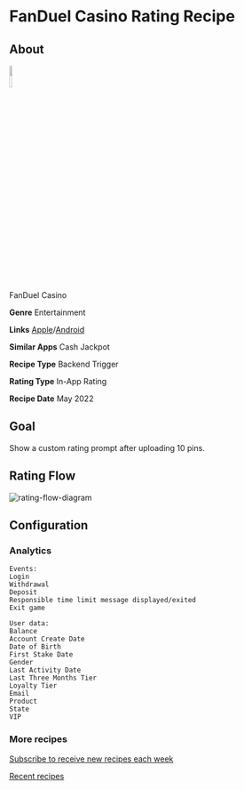# FanDuel Casino Rating Recipe

## About

<img src='https://play-lh.googleusercontent.com/s0MIModjSejeRRm3ls3BTQb7OgEKiUM05KSDYWvCME2GZqNpsIYxPKNH_i6LLDZDoAo=s360-rw' width='10%'>

FanDuel Casino

**Genre** Entertainment

**Links** [Apple](https://apps.apple.com/us/app/fanduel-casino-real-money/id1506229470)/[Android](https://play.google.com/store/apps/details?id=com.fanduel.casino)

**Similar Apps** Cash Jackpot

**Recipe Type** Backend Trigger

**Rating Type** In-App Rating

**Recipe Date** May 2022

## Goal
Show a custom rating prompt after uploading 10 pins.

## Rating Flow
![rating-flow-diagram](https://www.plantuml.com/plantuml/proxy?]fmt=svg&src=https://raw.githubusercontent.com/ratingrecipes/ratingrecipes/master/apps/fanduelcasino/flow.iuml)

## Configuration

### Analytics
```
Events:
Login
Withdrawal
Deposit
Responsible time limit message displayed/exited
Exit game

User data:
Balance
Account Create Date
Date of Birth
First Stake Date
Gender
Last Activity Date
Last Three Months Tier
Loyalty Tier
Email
Product
State
VIP
```

### More recipes

[Subscribe to receive new recipes each week](https://newsletter.ratingrecipes.com/)

[Recent recipes](https://ratingrecipes.com)
